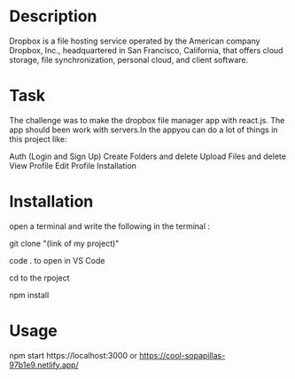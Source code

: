 # Description

Dropbox is a file hosting service operated by the American company Dropbox, Inc., headquartered in San Francisco, California, that offers cloud storage, file synchronization, personal cloud, and client software.

# Task

The challenge was to make the dropbox file manager app with react.js. The app should been work with servers.In the appyou can do a lot of things in this project like:

Auth (Login and Sign Up)
Create Folders and delete
Upload Files and delete
View Profile
Edit Profile
Installation

# Installation
open a terminal and write the following in the terminal :

git clone "(link of my project)" 

code . to open in VS Code

cd to the rpoject

npm install

# Usage

npm start https://localhost:3000 or https://cool-sopapillas-97b1e9.netlify.app/

